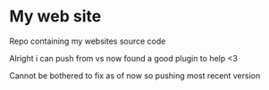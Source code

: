 # My web site 

Repo containing my websites source code<br>

Alright i can push from vs now found a good plugin to help <3<br>

Cannot be bothered to fix as of now so pushing most recent version